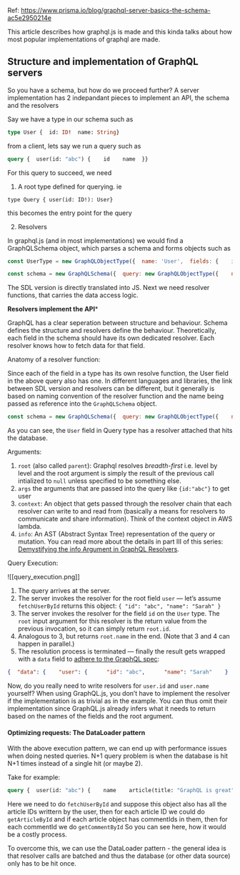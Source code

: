 Ref: https://www.prisma.io/blog/graphql-server-basics-the-schema-ac5e2950214e

This article describes how graphql.js is made and this kinda talks about how most popular implementations of graphql are made.

## Structure and implementation of GraphQL servers

So you have a schema, but how do we proceed further? A server implementation has 2 indepandant pieces to implement an API, the schema and the resolvers

Say we have a type in our schema such as

```graphql
type User {  id: ID!  name: String}
```

from a client, lets say we run a query such as 

```graphql
query {  user(id: "abc") {    id    name  }}
```

For this query to succeed, we need

1. A root type defined for querying. ie

```
type Query { user(id: ID!): User}
```

this becomes the entry point for the query 

2. Resolvers

In graphql.js (and in most implementations) we would find a GraphQLSchema object, which parses a schema and forms objects such as

```js
const UserType = new GraphQLObjectType({  name: 'User',  fields: {    id: { type: GraphQLID },    name: { type: GraphQLString },  },})

const schema = new GraphQLSchema({  query: new GraphQLObjectType({    name: 'Query',    fields: {      user: {        type: UserType,        args: {          id: { type: GraphQLID },        },      },    },  }),})
```

The SDL version is directly translated into JS. Next we need resolver functions, that carries the data access logic. 

**Resolvers implement the API***

GraphQL has a clear seperation between structure and behaviour. Schema defines the structure and resolvers define the behaviour. Theoretically, each field in the schema should have its own dedicated resolver. Each resolver knows how to fetch data for that field.

Anatomy of a resolver function:

Since each of the field in a type has its own resolve function, the User field in the above query also has one. In different languages and libraries, the link between SDL version and resolvers can be different, but it generally is based on naming convention of the resolver function and the name being passed as reference into the  `GraphQLSchema` object.

```js
const schema = new GraphQLSchema({  query: new GraphQLObjectType({    name: 'Query',    fields: {      user: {        type: UserType,        args: {          id: { type: GraphQLID },        },        resolve: (root, args, context, info) => {          const { id } = args // the `id` argument for this field is declared above          return fetchUserById(id) // hit the database        },      },    },  }),})
```

As you can see, the `User` field  in Query type has a resolver attached that hits the database.

Arguments:

1. `root` (also called `parent`): Graphql resolves _breadth-first_ i.e. level by level and the root argument is simply the result of the previous call intialized to `null` unless specified to be something else.
2. `args` the arguments that are passed into the query like `{id:"abc"}` to get user
3. `context`: An object that gets passed through the resolver chain that each resolver can write to and read from (basically a means for resolvers to communicate and share information). Think of the context object in AWS lambda.
4. `info`: An AST (Abstract Syntax Tree) representation of the query or mutation. You can read more about the details in part III of this series: [Demystifying the info Argument in GraphQL Resolvers](https://www.prisma.io/blog/graphql-server-basics-demystifying-the-info-argument-in-graphql-resolvers-6f26249f613a).

Query Execution:

![[query_execution.png]]

1.  The query arrives at the server.
2.  The server invokes the resolver for the root field `user` — let’s assume `fetchUserById` returns this object: `{ "id": "abc", "name": "Sarah" }`
3.  The server invokes the resolver for the field `id` on the `User` type. The `root` input argument for this resolver is the return value from the previous invocation, so it can simply return `root.id`.
4.  Analogous to 3, but returns `root.name` in the end. (Note that 3 and 4 can happen in parallel.)
5.  The resolution process is terminated — finally the result gets wrapped with a `data` field to [adhere to the GraphQL spec](https://spec.graphql.org/October2016/#sec-Data):

```json
{  "data": {    "user": {      "id": "abc",      "name": "Sarah"    }  }}
```

Now, do you really need to write resolvers for `user.id` and `user.name` yourself? When using GraphQL.js, you don’t have to implement the resolver if the implementation is as trivial as in the example. You can thus omit their implementation since GraphQL.js already infers what it needs to return based on the names of the fields and the root argument.

#### Optimizing requests: The DataLoader pattern

With the above execution pattern, we can end up with performance issues when doing nested queries. N+1 query problem is when the database is hit N+1 times instead of a single hit (or maybe 2).

Take for example:

```graphql
query {  user(id: "abc") {    name    article(title: "GraphQL is great") {      comments {        text        writtenBy {          name        }      }    }  }}
```

Here we need to do `fetchUserById` and suppose this object also has all the article IDs writtern by the user, then for each article ID we could do `getArticleById` and if each article object has commentIds in them, then for each commentId we do `getCommentById` So you can see here, how it would be a costly process.

To overcome this, we can use the DataLoader pattern -  the general idea is that resolver calls are batched and thus the database (or other data source) only has to be hit once.